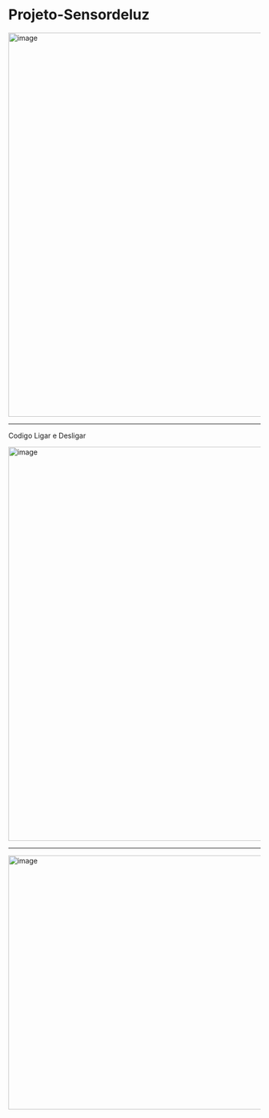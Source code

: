 ﻿# Projeto-Sensordeluz
<img width="949" height="768" alt="image" src="https://github.com/user-attachments/assets/8f6123fb-f29f-4912-a9d7-8a029968ad21" />

---
Codigo Ligar e Desligar

<img width="922" height="788" alt="image" src="https://github.com/user-attachments/assets/89cc1cbc-432a-44af-b944-ffead41fc6f4" />

---
<img width="810" height="508" alt="image" src="https://github.com/user-attachments/assets/d23e8208-22a2-45bc-be5a-4f0d56a69ab1" />
